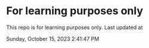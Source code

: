 # For learning purposes only
This repo is for learning purposes only.
Last updated at

Sunday, October 15, 2023 2:41:47 PM

